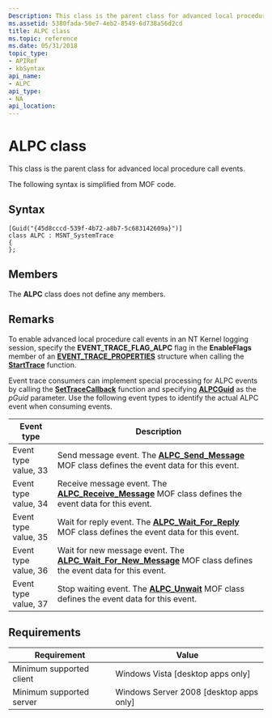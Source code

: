 ```yaml
---
Description: This class is the parent class for advanced local procedure call events. The following syntax is simplified from MOF code.
ms.assetid: 5380fada-50e7-4eb2-8549-6d738a56d2cd
title: ALPC class
ms.topic: reference
ms.date: 05/31/2018
topic_type: 
- APIRef
- kbSyntax
api_name: 
- ALPC
api_type: 
- NA
api_location: 
---
```


# ALPC class

This class is the parent class for advanced local procedure call events.

The following syntax is simplified from MOF code.

## Syntax

``` syntax
[Guid("{45d8cccd-539f-4b72-a8b7-5c683142609a}")]
class ALPC : MSNT_SystemTrace
{
};
```

## Members

The **ALPC** class does not define any members.

## Remarks

To enable advanced local procedure call events in an NT Kernel logging session, specify the **EVENT\_TRACE\_FLAG\_ALPC** flag in the **EnableFlags** member of an [**EVENT\_TRACE\_PROPERTIES**](/windows/win32/api/evntrace/ns-evntrace-event_trace_properties) structure when calling the [**StartTrace**](/windows/win32/api/evntrace/nf-evntrace-starttracea) function.

Event trace consumers can implement special processing for ALPC events by calling the [**SetTraceCallback**](/windows/win32/api/evntrace/nf-evntrace-settracecallback) function and specifying [**ALPCGuid**](nt-kernel-logger-constants.md) as the *pGuid* parameter. Use the following event types to identify the actual ALPC event when consuming events.



| Event type           | Description                                                                                                                                         |
|----------------------|-----------------------------------------------------------------------------------------------------------------------------------------------------|
| Event type value, 33 | Send message event. The [**ALPC\_Send\_Message**](alpc-send-message.md) MOF class defines the event data for this event.                           |
| Event type value, 34 | Receive message event. The [**ALPC\_Receive\_Message**](alpc-receive-message.md) MOF class defines the event data for this event.                  |
| Event type value, 35 | Wait for reply event. The [**ALPC\_Wait\_For\_Reply**](alpc-wait-for-reply.md) MOF class defines the event data for this event.                    |
| Event type value, 36 | Wait for new message event. The [**ALPC\_Wait\_For\_New\_Message**](alpc-wait-for-new-message.md) MOF class defines the event data for this event. |
| Event type value, 37 | Stop waiting event. The [**ALPC\_Unwait**](alpc-unwait.md) MOF class defines the event data for this event.                                        |



 

## Requirements



| Requirement | Value |
|-------------------------------------|------------------------------------------------------|
| Minimum supported client<br/> | Windows Vista \[desktop apps only\]<br/>       |
| Minimum supported server<br/> | Windows Server 2008 \[desktop apps only\]<br/> |



 


